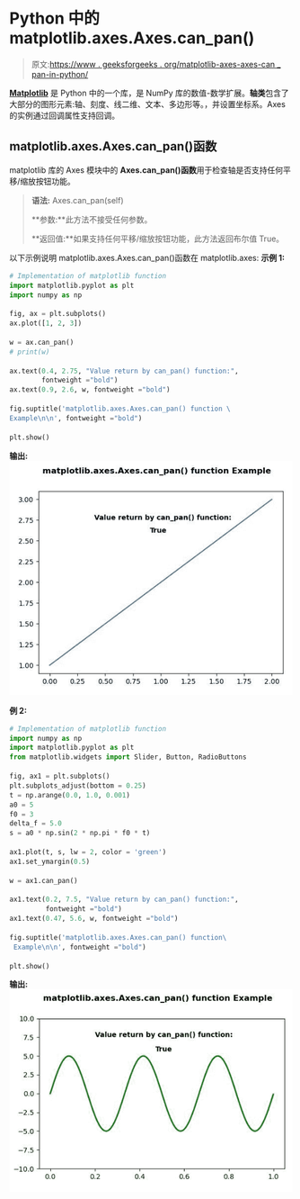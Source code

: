 # Python 中的 matplotlib.axes.Axes.can_pan()

> 原文:[https://www . geeksforgeeks . org/matplotlib-axes-axes-can _ pan-in-python/](https://www.geeksforgeeks.org/matplotlib-axes-axes-can_pan-in-python/)

**[Matplotlib](https://www.geeksforgeeks.org/python-introduction-matplotlib/)** 是 Python 中的一个库，是 NumPy 库的数值-数学扩展。**轴类**包含了大部分的图形元素:轴、刻度、线二维、文本、多边形等。，并设置坐标系。Axes 的实例通过回调属性支持回调。

## matplotlib.axes.Axes.can_pan()函数

matplotlib 库的 Axes 模块中的 **Axes.can_pan()函数**用于检查轴是否支持任何平移/缩放按钮功能。

> **语法:** Axes.can_pan(self)
> 
> **参数:**此方法不接受任何参数。
> 
> **返回值:**如果支持任何平移/缩放按钮功能，此方法返回布尔值 True。

以下示例说明 matplotlib.axes.Axes.can_pan()函数在 matplotlib.axes:
**示例 1:**

```py
# Implementation of matplotlib function
import matplotlib.pyplot as plt
import numpy as np

fig, ax = plt.subplots()
ax.plot([1, 2, 3])

w = ax.can_pan()
# print(w)

ax.text(0.4, 2.75, "Value return by can_pan() function:",
        fontweight ="bold")
ax.text(0.9, 2.6, w, fontweight ="bold")

fig.suptitle('matplotlib.axes.Axes.can_pan() function \
Example\n\n', fontweight ="bold")

plt.show()
```

**输出:**
![](img/a1b9848b5a3b808009c3b36978eb3d72.png)

**例 2:**

```py
# Implementation of matplotlib function
import numpy as np
import matplotlib.pyplot as plt
from matplotlib.widgets import Slider, Button, RadioButtons

fig, ax1 = plt.subplots()
plt.subplots_adjust(bottom = 0.25)
t = np.arange(0.0, 1.0, 0.001)
a0 = 5
f0 = 3
delta_f = 5.0
s = a0 * np.sin(2 * np.pi * f0 * t)

ax1.plot(t, s, lw = 2, color = 'green')
ax1.set_ymargin(0.5)

w = ax1.can_pan()

ax1.text(0.2, 7.5, "Value return by can_pan() function:",
         fontweight ="bold")
ax1.text(0.47, 5.6, w, fontweight ="bold")

fig.suptitle('matplotlib.axes.Axes.can_pan() function\
 Example\n\n', fontweight ="bold")

plt.show()
```

**输出:**
![](img/0c616ab9e8522988ee86ed2244746469.png)